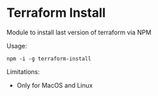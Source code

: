 # Terraform Install

Module to install last version of terraform via NPM

Usage:

```npm -i -g terraform-install```

Limitations:

- Only for MacOS and Linux
